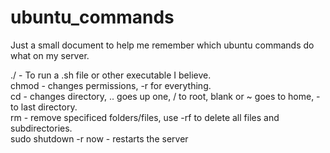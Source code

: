 # ubuntu_commands
Just a small document to help me remember which ubuntu commands do what on my server.

./ - To run a .sh file or other executable I believe.<br>
chmod - changes permissions, -r for everything. <br>
cd - changes directory, .. goes up one, / to root, blank or ~ goes to home, - to last directory. <br>
rm - remove specificed folders/files, use -rf to delete all files and subdirectories. <br>
sudo shutdown -r now - restarts the server <br>


